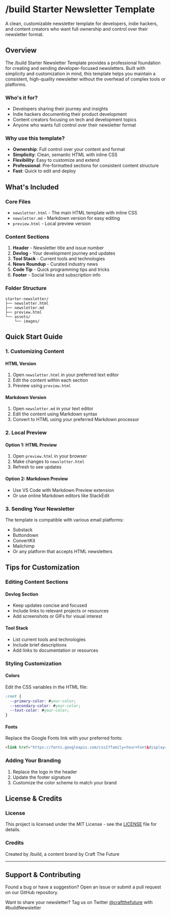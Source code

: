 # /build Starter Newsletter Template

A clean, customizable newsletter template for developers, indie hackers, and content creators who want full ownership and control over their newsletter format.

## Overview

The /build Starter Newsletter Template provides a professional foundation for creating and sending developer-focused newsletters. Built with simplicity and customization in mind, this template helps you maintain a consistent, high-quality newsletter without the overhead of complex tools or platforms.

### Who's it for?

- Developers sharing their journey and insights
- Indie hackers documenting their product development
- Content creators focusing on tech and development topics
- Anyone who wants full control over their newsletter format

### Why use this template?

- **Ownership**: Full control over your content and format
- **Simplicity**: Clean, semantic HTML with inline CSS
- **Flexibility**: Easy to customize and extend
- **Professional**: Pre-formatted sections for consistent content structure
- **Fast**: Quick to edit and deploy

## What's Included

### Core Files
- `newsletter.html` - The main HTML template with inline CSS
- `newsletter.md` - Markdown version for easy editing
- `preview.html` - Local preview version

### Content Sections
1. **Header** - Newsletter title and issue number
2. **Devlog** - Your development journey and updates
3. **Tool Stack** - Current tools and technologies
4. **News Roundup** - Curated industry news
5. **Code Tip** - Quick programming tips and tricks
6. **Footer** - Social links and subscription info

### Folder Structure
```
starter-newsletter/
├── newsletter.html
├── newsletter.md
├── preview.html
└── assets/
    └── images/
```

## Quick Start Guide

### 1. Customizing Content

#### HTML Version
1. Open `newsletter.html` in your preferred text editor
2. Edit the content within each section
3. Preview using `preview.html`

#### Markdown Version
1. Open `newsletter.md` in your text editor
2. Edit the content using Markdown syntax
3. Convert to HTML using your preferred Markdown processor

### 2. Local Preview

#### Option 1: HTML Preview
1. Open `preview.html` in your browser
2. Make changes to `newsletter.html`
3. Refresh to see updates

#### Option 2: Markdown Preview
- Use VS Code with Markdown Preview extension
- Or use online Markdown editors like StackEdit

### 3. Sending Your Newsletter

The template is compatible with various email platforms:
- Substack
- Buttondown
- ConvertKit
- Mailchimp
- Or any platform that accepts HTML newsletters

## Tips for Customization

### Editing Content Sections

#### Devlog Section
- Keep updates concise and focused
- Include links to relevant projects or resources
- Add screenshots or GIFs for visual interest

#### Tool Stack
- List current tools and technologies
- Include brief descriptions
- Add links to documentation or resources

### Styling Customization

#### Colors
Edit the CSS variables in the HTML file:
```css
:root {
  --primary-color: #your-color;
  --secondary-color: #your-color;
  --text-color: #your-color;
}
```

#### Fonts
Replace the Google Fonts link with your preferred fonts:
```html
<link href="https://fonts.googleapis.com/css2?family=Your+Font&display=swap" rel="stylesheet">
```

### Adding Your Branding
1. Replace the logo in the header
2. Update the footer signature
3. Customize the color scheme to match your brand

## License & Credits

### License
This project is licensed under the MIT License - see the [LICENSE](LICENSE) file for details.

### Credits
Created by /build, a content brand by Craft The Future

---

## Support & Contributing

Found a bug or have a suggestion? Open an issue or submit a pull request on our GitHub repository.

Want to share your newsletter? Tag us on Twitter [@craftthefuture](https://twitter.com/craftthefuture) with #buildNewsletter 